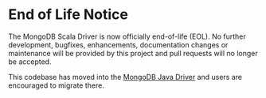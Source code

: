 # End of Life Notice
The MongoDB Scala Driver is now officially end-of-life (EOL). No further development, bugfixes, enhancements, documentation changes or maintenance will be provided by this project and pull requests will no longer be accepted.

This codebase has moved into the [MongoDB Java Driver](https://https://github.com/mongodb/mongo-java-driver) and users are encouraged to migrate there.
